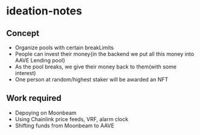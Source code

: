 # ideation-notes

## Concept
 - Organize pools with certain  breakLimits
 - People can invest their money{in the backend we put all this money into AAVE Lending pool}
 - As the pool breaks, we give their money back to them(with some interest)
 - One person at random/highest staker will be awarded an NFT

## Work required
 - Depoying on Moonbeam
 - Using Chainlink price feeds, VRF, alarm clock
 - Shifting funds from Moonbeam to AAVE
